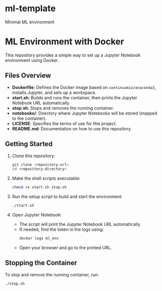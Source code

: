 # ml-template
Minimal ML environment

# ML Environment with Docker

This repository provides a simple way to set up a Jupyter Notebook environment using Docker.

## Files Overview

- **Dockerfile**: Defines the Docker image based on `continuumio/anaconda3`, installs Jupyter, and sets up a workspace.
- **start.sh**: Builds and runs the container, then prints the Jupyter Notebook URL automatically.
- **stop.sh**: Stops and removes the running container.
- **notebooks/**: Directory where Jupyter Notebooks will be stored (mapped to the container).
- **LICENSE**: Specifies the terms of use for this project.
- **README.md**: Documentation on how to use this repository.

## Getting Started

1. Clone this repository:
   ```bash
   git clone <repository-url>
   cd <repository-directory>
   ```

2. Make the shell scripts executable:
   ```bash
   chmod +x start.sh stop.sh
   ```

3. Run the setup script to build and start the environment:
   ```bash
   ./start.sh
   ```

4. Open Jupyter Notebook:
   - The script will print the Jupyter Notebook URL automatically.
   - If needed, find the token in the logs using:
     ```bash
     docker logs ml_env
     ```
   - Open your browser and go to the printed URL.

## Stopping the Container
To stop and remove the running container, run:
```bash
./stop.sh
```